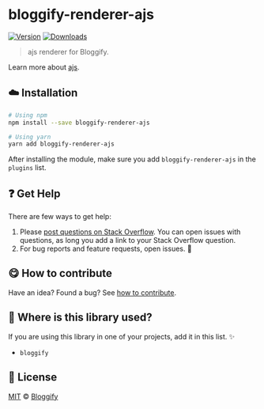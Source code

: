 <!-- Please do not edit this file. Edit the `blah` field in the `package.json` instead. If in doubt, open an issue. -->


















# bloggify-renderer-ajs

 [![Version](https://img.shields.io/npm/v/bloggify-renderer-ajs.svg)](https://www.npmjs.com/package/bloggify-renderer-ajs) [![Downloads](https://img.shields.io/npm/dt/bloggify-renderer-ajs.svg)](https://www.npmjs.com/package/bloggify-renderer-ajs)







> ajs renderer for Bloggify.






Learn more about [ajs](https://github.com/IonicaBizau/ajs).












## :cloud: Installation

```sh
# Using npm
npm install --save bloggify-renderer-ajs

# Using yarn
yarn add bloggify-renderer-ajs
```







After installing the module, make sure you add `bloggify-renderer-ajs` in the `plugins` list.
















## :question: Get Help

There are few ways to get help:



 1. Please [post questions on Stack Overflow](https://stackoverflow.com/questions/ask). You can open issues with questions, as long you add a link to your Stack Overflow question.
 2. For bug reports and feature requests, open issues. :bug:
















## :yum: How to contribute
Have an idea? Found a bug? See [how to contribute][contributing].
















## :dizzy: Where is this library used?
If you are using this library in one of your projects, add it in this list. :sparkles:

 - `bloggify`











## :scroll: License

[MIT][license] © [Bloggify][website]






[license]: /LICENSE
[website]: https://bloggify.org
[contributing]: /CONTRIBUTING.md
[docs]: /DOCUMENTATION.md
